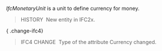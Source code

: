﻿_IfcMonetaryUnit_ is a unit to define currency for money.

> HISTORY&nbsp; New entity in IFC2x.

{ .change-ifc4}
> IFC4 CHANGE&nbsp; Type of the attribute Currency changed.

